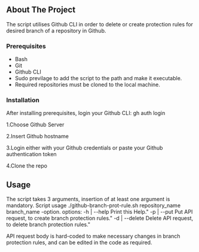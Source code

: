 ## About The Project
The script utilises Github CLI in order to delete or create protection rules for desired branch of a repository in Github.


### Prerequisites
* Bash
* Git
* Github CLI
* Sudo previlage to add the script to the path and make it executable.
* Required repositories must be cloned to the local machine.


### Installation
After installing prerequisites, login your Github CLI: gh auth login

1.Choose Github Server

2.Insert Github hostname

3.Login either with your Github credentials or paste your Github authentication token

4.Clone the repo


## Usage
The script takes 3 arguments, insertion of at least one argument is mandatory. Script usage ./github-branch-prot-rule.sh repository_name branch_name -option.
options:
-h | --help    Print this Help."
-p | --put     Put API request, to create branch protection rules."
-d | --delete  Delete API request, to delete branch protection rules."

API request body is hard-coded to make necessary changes in branch protection rules, and can be edited in the code as required.
